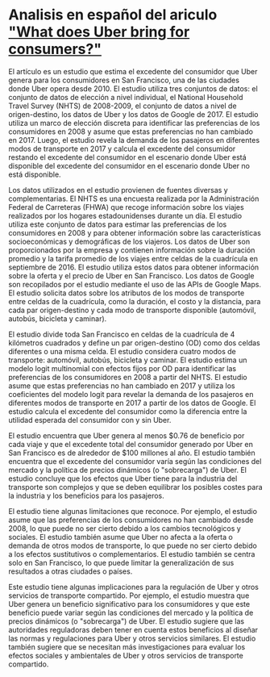 # Analisis en español del ariculo ["What does Uber bring for consumers?"](https://www.sciencedirect.com/science/article/pii/S266676492100014X)

El artículo es un estudio que estima el excedente del consumidor que Uber genera para los consumidores en San Francisco, una de las ciudades donde Uber opera desde 2010. El estudio utiliza tres conjuntos de datos: el conjunto de datos de elección a nivel individual, el National Household Travel Survey (NHTS) de 2008-2009, el conjunto de datos a nivel de origen-destino, los datos de Uber y los datos de Google de 2017. El estudio utiliza un marco de elección discreta para identificar las preferencias de los consumidores en 2008 y asume que estas preferencias no han cambiado en 2017. Luego, el estudio revela la demanda de los pasajeros en diferentes modos de transporte en 2017 y calcula el excedente del consumidor restando el excedente del consumidor en el escenario donde Uber está disponible del excedente del consumidor en el escenario donde Uber no está disponible.

Los datos utilizados en el estudio provienen de fuentes diversas y complementarias. El NHTS es una encuesta realizada por la Administración Federal de Carreteras (FHWA) que recoge información sobre los viajes realizados por los hogares estadounidenses durante un día. El estudio utiliza este conjunto de datos para estimar las preferencias de los consumidores en 2008 y para obtener información sobre las características socioeconómicas y demográficas de los viajeros. Los datos de Uber son proporcionados por la empresa y contienen información sobre la duración promedio y la tarifa promedio de los viajes entre celdas de la cuadrícula en septiembre de 2016. El estudio utiliza estos datos para obtener información sobre la oferta y el precio de Uber en San Francisco. Los datos de Google son recopilados por el estudio mediante el uso de las APIs de Google Maps. El estudio solicita datos sobre los atributos de los modos de transporte entre celdas de la cuadrícula, como la duración, el costo y la distancia, para cada par origen-destino y cada modo de transporte disponible (automóvil, autobús, bicicleta y caminar).

El estudio divide toda San Francisco en celdas de la cuadrícula de 4 kilómetros cuadrados y define un par origen-destino (OD) como dos celdas diferentes o una misma celda. El estudio considera cuatro modos de transporte: automóvil, autobús, bicicleta y caminar. El estudio estima un modelo logit multinomial con efectos fijos por OD para identificar las preferencias de los consumidores en 2008 a partir del NHTS. El estudio asume que estas preferencias no han cambiado en 2017 y utiliza los coeficientes del modelo logit para revelar la demanda de los pasajeros en diferentes modos de transporte en 2017 a partir de los datos de Google. El estudio calcula el excedente del consumidor como la diferencia entre la utilidad esperada del consumidor con y sin Uber.

El estudio encuentra que Uber genera al menos $0.76 de beneficio por cada viaje y que el excedente total del consumidor generado por Uber en San Francisco es de alrededor de $100 millones al año. El estudio también encuentra que el excedente del consumidor varía según las condiciones del mercado y la política de precios dinámicos (o "sobrecarga") de Uber. El estudio concluye que los efectos que Uber tiene para la industria del transporte son complejos y que se deben equilibrar los posibles costes para la industria y los beneficios para los pasajeros.

El estudio tiene algunas limitaciones que reconoce. Por ejemplo, el estudio asume que las preferencias de los consumidores no han cambiado desde 2008, lo que puede no ser cierto debido a los cambios tecnológicos y sociales. El estudio también asume que Uber no afecta a la oferta o demanda de otros modos de transporte, lo que puede no ser cierto debido a los efectos sustitutivos o complementarios. El estudio también se centra solo en San Francisco, lo que puede limitar la generalización de sus resultados a otras ciudades o países.

Este estudio tiene algunas implicaciones para la regulación de Uber y otros servicios de transporte compartido. Por ejemplo, el estudio muestra que Uber genera un beneficio significativo para los consumidores y que este beneficio puede variar según las condiciones del mercado y la política de precios dinámicos (o "sobrecarga") de Uber. El estudio sugiere que las autoridades reguladoras deben tener en cuenta estos beneficios al diseñar las normas y regulaciones para Uber y otros servicios similares. El estudio también sugiere que se necesitan más investigaciones para evaluar los efectos sociales y ambientales de Uber y otros servicios de transporte compartido.